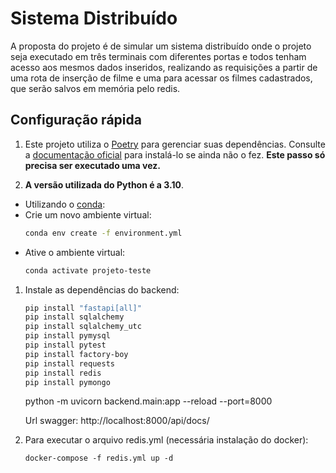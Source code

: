 # Sistema Distribuído

A proposta do projeto é de simular um sistema distribuído onde o projeto seja executado em três terminais com diferentes portas e todos tenham acesso aos mesmos dados inseridos, realizando as requisições a partir de uma rota de inserção de filme e uma para acessar os filmes cadastrados, que serão salvos em memória pelo redis.


## Configuração rápida

1. Este projeto utiliza o [Poetry](https://python-poetry.org/) para gerenciar suas dependências.
    Consulte a [documentação oficial](https://python-poetry.org/docs/#installation) para instalá-lo se ainda não o fez.
    **Este passo só precisa ser executado uma vez.**

1. **A versão utilizada do Python é a 3.10**.

  - Utilizando o [conda](https://docs.conda.io/en/latest/miniconda.html):
  - Crie um novo ambiente virtual:
    ```sh
    conda env create -f environment.yml
    ```
  - Ative o ambiente virtual:
    ```sh
    conda activate projeto-teste
    ```


1. Instale as dependências do backend:

    ```sh
    pip install "fastapi[all]"
    pip install sqlalchemy
    pip install sqlalchemy_utc
    pip install pymysql
    pip install pytest
    pip install factory-boy
    pip install requests
    pip install redis
    pip install pymongo
    ```

    python -m uvicorn backend.main:app --reload --port=8000

    Url swagger: http://localhost:8000/api/docs/

1. Para executar o arquivo redis.yml (necessária instalação do docker):
    ```
    docker-compose -f redis.yml up -d
    ```

